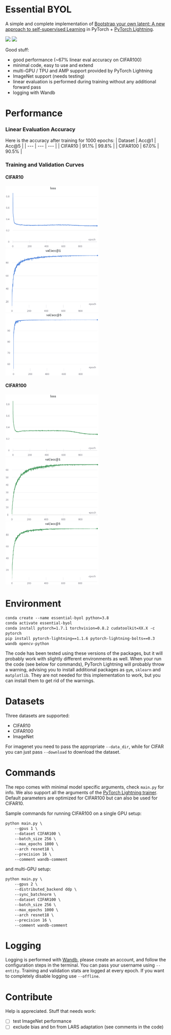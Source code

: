 # Essential BYOL
A simple and complete implementation of [Bootstrap your own latent: A new approach to self-supervised Learning](https://arxiv.org/abs/2006.07733) in PyTorch + [PyTorch Lightning](https://github.com/PyTorchLightning/pytorch-lightning).

<img src="https://pytorch.org/assets/images/pytorch-logo.png" height="100"> <img src="https://github.com/PyTorchLightning/pytorch-lightning/blob/master/docs/source/_images/logos/lightning_logo-name.png" height="100">


Good stuff:
* good performance (~67% linear eval accuracy on CIFAR100)
* minimal code, easy to use and extend
* multi-GPU / TPU and AMP support provided by PyTorch Lightning
* ImageNet support (needs testing)
* linear evaluation is performed during training without any additional forward pass
* logging with Wandb

# Performance
### Linear Evaluation Accuracy
Here is the accuracy after training for 1000 epochs:
| Dataset | Acc@1 | Acc@5 |
| --- | --- | --- |
| CIFAR10 | 91.1% | 99.8% |
| CIFAR100 | 67.0% | 90.5% |
### Training and Validation Curves
#### CIFAR10
<img src="assets/loss-CIFAR10.png" width="290"> <img src="assets/acc@1-CIFAR10.png" width="290"> <img src="assets/acc@5-CIFAR10.png" width="290">
#### CIFAR100
<img src="assets/loss-CIFAR100.png" width="290"> <img src="assets/acc@1-CIFAR100.png" width="290"> <img src="assets/acc@5-CIFAR100.png" width="290">


# Environment
```
conda create --name essential-byol python=3.8
conda activate essential-byol
conda install pytorch=1.7.1 torchvision=0.8.2 cudatoolkit=XX.X -c pytorch
pip install pytorch-lightning==1.1.6 pytorch-lightning-bolts==0.3 wandb opencv-python
```
The code has been tested using these versions of the packages, but it will probably work with slightly different environments as well. When your run the code (see below for commands), PyTorch Lightning will probably throw a warning, advising you to install additional packages as `gym`, `sklearn` and `matplotlib`. They are not needed for this implementation to work, but you can install them to get rid of the warnings.

# Datasets
Three datasets are supported:
* CIFAR10
* CIFAR100
* ImageNet

For imagenet you need to pass the appropriate `--data_dir`, while for CIFAR you can just pass `--download` to download the dataset.

# Commands
The repo comes with minimal model specific arguments, check `main.py` for info. We also support all the arguments of the [PyTorch Lightning trainer](https://pytorch-lightning.readthedocs.io/en/latest/trainer.html). Default parameters are optimized for CIFAR100 but can also be used for CIFAR10.

Sample commands for running CIFAR100 on a single GPU setup:
```
python main.py \
    --gpus 1 \
    --dataset CIFAR100 \
    --batch_size 256 \
    --max_epochs 1000 \
    --arch resnet18 \
    --precision 16 \
    --comment wandb-comment
```
and multi-GPU setup:
```
python main.py \
    --gpus 2 \
    --distributed_backend ddp \
    --sync_batchnorm \
    --dataset CIFAR100 \
    --batch_size 256 \
    --max_epochs 1000 \
    --arch resnet18 \
    --precision 16 \
    --comment wandb-comment
```

# Logging
Logging is performed with [Wandb](https://wandb.ai/site), please create an account, and follow the configuration steps in the terminal. You can pass your username using `--entity`. Training and validation stats are logged at every epoch. If you want to completely disable logging use `--offline`.

# Contribute
Help is appreciated. Stuff that needs work:
- [ ] test ImageNet performance
- [ ] exclude bias and bn from LARS adaptation (see comments in the code)
